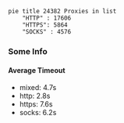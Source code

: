 
```mermaid
pie title 24382 Proxies in list
    "HTTP" : 17606
    "HTTPS": 5864
    "SOCKS" : 4576
```

### Some Info
#### Average Timeout

- mixed: 4.7s
- http: 2.8s
- https: 7.6s
- socks: 6.2s